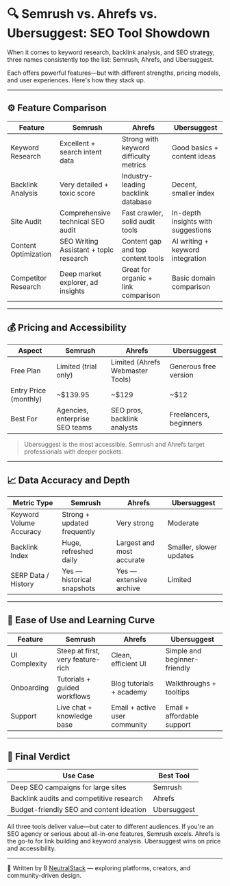 # 🔍 Semrush vs. Ahrefs vs. Ubersuggest: SEO Tool Showdown

When it comes to keyword research, backlink analysis, and SEO strategy, three names consistently top the list: Semrush, Ahrefs, and Ubersuggest.

Each offers powerful features—but with different strengths, pricing models, and user experiences. Here's how they stack up.

---

## ⚙️ Feature Comparison

| Feature                    | Semrush                                | Ahrefs                                  | Ubersuggest                          |
|----------------------------|----------------------------------------|-----------------------------------------|--------------------------------------|
| Keyword Research           | Excellent + search intent data         | Strong with keyword difficulty metrics  | Good basics + content ideas          |
| Backlink Analysis          | Very detailed + toxic score            | Industry-leading backlink database      | Decent, smaller index                |
| Site Audit                 | Comprehensive technical SEO audit      | Fast crawler, solid audit tools         | In-depth insights with suggestions   |
| Content Optimization       | SEO Writing Assistant + topic research | Content gap and top content tools       | AI writing + keyword integration     |
| Competitor Research        | Deep market explorer, ad insights      | Great for organic + link comparison     | Basic domain comparison              |

---

## 💰 Pricing and Accessibility

| Aspect                  | Semrush                         | Ahrefs                          | Ubersuggest                     |
|-------------------------|----------------------------------|---------------------------------|---------------------------------|
| Free Plan               | Limited (trial only)             | Limited (Ahrefs Webmaster Tools)| Generous free version           |
| Entry Price (monthly)   | ~$139.95                         | ~$129                           | ~$12                           |
| Best For                | Agencies, enterprise SEO teams   | SEO pros, backlink analysts     | Freelancers, beginners          |

> Ubersuggest is the most accessible. Semrush and Ahrefs target professionals with deeper pockets.

---

## 📈 Data Accuracy and Depth

| Metric Type              | Semrush                      | Ahrefs                        | Ubersuggest                  |
|--------------------------|-------------------------------|-------------------------------|------------------------------|
| Keyword Volume Accuracy  | Strong + updated frequently   | Very strong                   | Moderate                     |
| Backlink Index           | Huge, refreshed daily         | Largest and most accurate     | Smaller, slower updates      |
| SERP Data / History      | Yes — historical snapshots    | Yes — extensive archive       | Limited                      |

---

## 🧠 Ease of Use and Learning Curve

| Feature                  | Semrush                            | Ahrefs                           | Ubersuggest                        |
|--------------------------|-------------------------------------|----------------------------------|------------------------------------|
| UI Complexity            | Steep at first, very feature-rich  | Clean, efficient UI              | Simple and beginner-friendly       |
| Onboarding               | Tutorials + guided workflows       | Blog tutorials + academy         | Walkthroughs + tooltips            |
| Support                  | Live chat + knowledge base         | Email + active user community    | Email + affordable support         |

---

## 📝 Final Verdict

| Use Case                                  | Best Tool        |
|-------------------------------------------|------------------|
| Deep SEO campaigns for large sites        | Semrush          |
| Backlink audits and competitive research  | Ahrefs           |
| Budget-friendly SEO and content ideation  | Ubersuggest      |

All three tools deliver value—but cater to different audiences. If you're an SEO agency or serious about all-in-one features, Semrush excels. Ahrefs is the go-to for link building and keyword analysis. Ubersuggest wins on price and accessibility.

---

📝 Written by B [NeutralStack](https://github.com/neutralstack) — exploring platforms, creators, and community-driven design.
